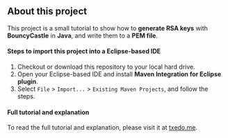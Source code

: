 About this project
------
This project is a small tutorial to show how to **generate RSA keys** with **BouncyCastle** in **Java**, and write them to a **PEM file**.

#### Steps to import this project into a Eclipse-based IDE
1. Checkout or download this repository to your local hard drive.
2. Open your Eclipse-based IDE and install **Maven Integration for Eclipse plugin**.
3. Select `File` > `Import...` > `Existing Maven Projects`, and follow the steps.

#### Full tutorial and explanation
To read the full tutorial and explanation, please visit it at [txedo.me][1].

  [1]: http://www.txedo.me/blog/java-generate-rsa-keys-write-pem-file
